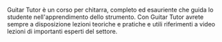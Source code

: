 Guitar Tutor è un corso per chitarra, completo ed esauriente che guida lo studente nell'apprendimento dello strumento.
Con Guitar Tutor avrete sempre a disposizione lezioni teoriche e pratiche e utili riferimenti a video lezioni di importanti esperti del settore.
